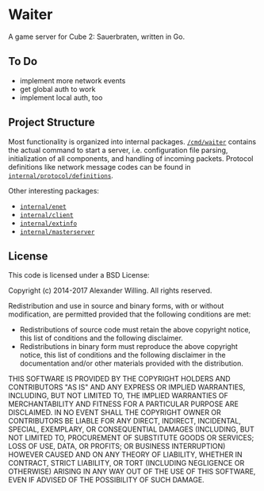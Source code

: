 # Waiter

A game server for Cube 2: Sauerbraten, written in Go.


## To Do

- implement more network events
- get global auth to work
- implement local auth, too


## Project Structure

Most functionality is organized into internal packages. [`/cmd/waiter`](/cmd/waiter/) contains the actual command to start a server, i.e. configuration file parsing, initialization of all components, and handling of incoming packets. Protocol definitions like network message codes can be found in [`internal/protocol/definitions`](/internal/protocol/definitions/).

Other interesting packages:

- [`internal/enet`](internal/enet)
- [`internal/client`](internal/client)
- [`internal/extinfo`](internal/extinfo)
- [`internal/masterserver`](internal/masterserver)


## License

This code is licensed under a BSD License:

Copyright (c) 2014-2017 Alexander Willing. All rights reserved.

Redistribution and use in source and binary forms, with or without modification,
are permitted provided that the following conditions are met:

- Redistributions of source code must retain the above copyright notice, this list of conditions and the following disclaimer.
- Redistributions in binary form must reproduce the above copyright notice, this list of conditions and the following disclaimer in the documentation and/or other materials provided with the distribution.

THIS SOFTWARE IS PROVIDED BY THE COPYRIGHT HOLDERS AND CONTRIBUTORS "AS IS" AND ANY EXPRESS OR IMPLIED WARRANTIES, INCLUDING, BUT NOT LIMITED TO, THE IMPLIED WARRANTIES OF MERCHANTABILITY AND FITNESS FOR A PARTICULAR PURPOSE ARE DISCLAIMED. IN NO EVENT SHALL THE COPYRIGHT OWNER OR CONTRIBUTORS BE LIABLE FOR ANY DIRECT, INDIRECT, INCIDENTAL, SPECIAL, EXEMPLARY, OR CONSEQUENTIAL DAMAGES (INCLUDING, BUT NOT LIMITED TO, PROCUREMENT OF SUBSTITUTE GOODS OR SERVICES; LOSS OF USE, DATA, OR PROFITS; OR BUSINESS INTERRUPTION) HOWEVER CAUSED AND ON ANY THEORY OF LIABILITY, WHETHER IN CONTRACT, STRICT LIABILITY, OR TORT (INCLUDING NEGLIGENCE OR OTHERWISE) ARISING IN ANY WAY OUT OF THE USE OF THIS SOFTWARE, EVEN IF ADVISED OF THE POSSIBILITY OF SUCH DAMAGE.
